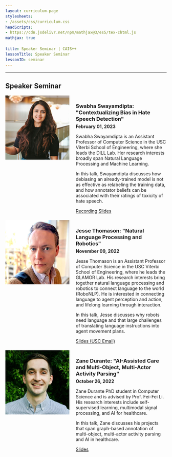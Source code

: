 ```yaml
---
layout: curriculum-page
stylesheets:
- /assets/css/curriculum.css 
headScripts:
- https://cdn.jsdelivr.net/npm/mathjax@3/es5/tex-chtml.js
mathjax: true

title: Speaker Seminar | CAIS++
lessonTitle: Speaker Seminar
lessonID: seminar
---
```

***
## Speaker Seminar
<div style="display: flex; margin-bottom: 20px;">
<img src="/images/curriculum/seminar/swabha.jpg" style="margin: 0; width: 200px; height: 200px;">
<div style="margin-left: 20px;">
<h3 style="margin-bottom: 5px;">Swabha Swayamdipta: "Contextualizing Bias in Hate Speech Detection"</h3>
<strong>February 01, 2023</strong>
<br>
<p>
Swabha Swayamdipta is an Assistant Professor of Computer Science in 
the USC Viterbi School of Engineering, where she leads the DILL Lab. Her 
research interests broadly span Natural Language Processing and Machine 
Learning.
</p>
<p>
In this talk, Swayamdipta discusses how debiasing an already-trained model 
is not as effective as relabeling the training data, and how annotator beliefs can 
be associated with their ratings of toxicity of hate speech.
</p>
<a href="https://urldefense.com/v3/__https://usc.zoom.us/rec/share/drS3vlcWzAzWVakidGLPDkklyrJ5QXO41Yugso_gAwjcDEb18nfoBY2A1c-fexbT.ZgCZaYzo1nsuVXDA__;!!LIr3w8kk_Xxm!sGgZJh-YWa7jodOea1bdzHGnrvNLyY-Da6IyDx-XTaSZT8uwb5tUKeN27QyJmf07f2z5HV8Q0E54KzfUqg$" target="_blank" class="button">Recording</a>
<a href="https://drive.google.com/file/d/1ZB5yxmitysJ-fD_2mEXPVpQUvneZoPSR/view" target="_blank" class="button">Slides</a>
</div>
</div>

<div style="display: flex; margin-bottom: 20px;">
<img src="/images/curriculum/seminar/jesse.jpg" style="margin: 0; width: 200px; height: 200px;">
<div style="margin-left: 20px;">
<h3 style="margin-bottom: 5px;">Jesse Thomason: "Natural Language Processing and Robotics"</h3>
<strong>November 09, 2022</strong>
<br>
<p>
Jesse Thomason is an Assistant Professor of Computer Science in 
the USC Viterbi School of Engineering, where he leads the GLAMOR Lab. His 
research interests bring together natural language processing and 
robotics to connect language to the world (RoboNLP). He is interested 
in connecting language to agent perception and action, and lifelong 
learning through interaction.
</p>
<p>
In this talk, Jesse discusses why robots need language and that large
challenges of translating language instructions into agent movement
plans.
</p>
<a href="https://docs.google.com/presentation/d/1U5ylpTi4fHxarrKatpUUVdkA2kZkPTNGD8A5do9lX4I/edit?usp=sharing" target="_blank" class="button">Slides (USC Email)</a>
</div>
</div>

<div style="display: flex; margin-bottom: 20px;">
<img src="/images/curriculum/seminar/zane.jpg" style="margin: 0; width: 200px; height: 200px;">
<div style="margin-left: 20px;">
<h3 style="margin-bottom: 5px;">Zane Durante: "AI-Assisted Care and Multi-Object, Multi-Actor Activity Parsing"</h3>
<strong>October 26, 2022</strong>
<br>
<p>
Zane Durante PhD student in Computer Science and is advised by 
Prof. Fei-Fei Li. His research interests include self-supervised 
learning, multimodal signal processing, and AI for healthcare.
</p>
<p>
In this talk, Zane discusses his projects that span graph-based annotation
of multi-object, multi-actor activity parsing and AI in healthcare.
</p>
<a href="https://docs.google.com/presentation/d/1xt0ZqgU842shLA_-p2h2x3TqQiqUptyUZzTJrJfhOuo/edit?usp=sharing" target="_blank" class="button">Slides</a>
</div>
</div>

<!-- div style="display: flex; margin-bottom: 20px;">
<img src="/images/curriculum/seminar/.jpg" style="margin: 0; width: 200px; height: 200px;">
<div style="margin-left: 20px;">
<h3 style="margin-bottom: 5px;">Jacob Dormuth: "Google Photos"</h3>
<strong>September 14, 2022</strong>
<br>
<p>
Zane Durante is a Software Engineer at Google Photos.
</p>
<p>
In this talk, Zane discusses ...
</p>
<a href="" target="_blank" class="button">Slides</a>
</div>
</div -->